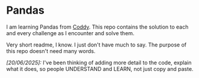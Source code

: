 # Pandas

I am learning Pandas from [Coddy](coddy.tech). This repo contains the solution to each and every challenge as I encounter and solve them.

Very short readme, I know. I just don't have much to say. The purpose of this repo doesn't need many words.

*[20/06/2025]:* I've been thinking of adding more detail to the code, explain what it does, so people UNDERSTAND and LEARN, not just copy and paste.
